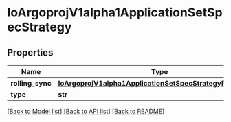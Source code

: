 # IoArgoprojV1alpha1ApplicationSetSpecStrategy

## Properties
Name | Type | Description | Notes
------------ | ------------- | ------------- | -------------
**rolling_sync** | [**IoArgoprojV1alpha1ApplicationSetSpecStrategyRollingSync**](IoArgoprojV1alpha1ApplicationSetSpecStrategyRollingSync.md) |  | [optional] 
**type** | **str** |  | [optional] 

[[Back to Model list]](../README.md#documentation-for-models) [[Back to API list]](../README.md#documentation-for-api-endpoints) [[Back to README]](../README.md)


